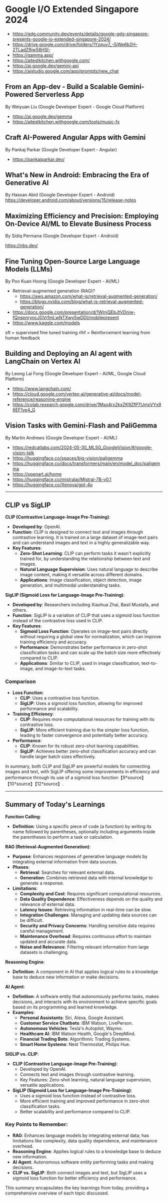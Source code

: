 # Google I/O Extended Singapore 2024
- https://gdg.community.dev/events/details/google-gdg-singapore-presents-google-io-extended-singapore-2024/
- https://drive.google.com/drive/folders/1Yzquv7_-SiWe6b2H-2TLadZ9iw58HSI-
- https://gamma.app/
- https://aitestkitchen.withgoogle.com/
- https://ai.google.dev/gemini-api
- https://aistudio.google.com/app/prompts/new_chat

## From an App-dev - Build a Scalable Gemini-Powered Serverless App
By Weiyuan Liu (Google Developer Expert - Google Cloud Platform)

- https://ai.google.dev/gemma
- https://aitestkitchen.withgoogle.com/tools/music-fx


## Craft AI-Powered Angular Apps with Gemini
By Pankaj Parkar (Google Developer Expert - Angular)

- https://pankajparkar.dev/


## What's New in Android: Embracing the Era of Generative AI
By Hassan Abid (Google Developer Expert - Android)
https://developer.android.com/about/versions/15/release-notes



## Maximizing Efficiency and Precision: Employing On-Device AI/ML to Elevate Business Process
By Sidiq Permana (Google Developer Expert - Android)

https://nbs.dev/


## Fine Tuning Open-Source Large Language Models (LLMs)
By Poo Kuan Hoong (Google Developer Expert - AI/ML)

- Retrieval-augmented generation (RAG)?
  - https://aws.amazon.com/what-is/retrieval-augmented-generation/
  - https://blogs.nvidia.com/blog/what-is-retrieval-augmented-generation/
- https://docs.google.com/presentation/d/1WlniQEbJtVDniw-fQnspnryncJGVrfmLwNTXwy5wDDI/mobilepresent
- https://www.kaggle.com/models

sft = supervised fine tuned training
rlhf = Reinforcement learning from human feedback


## Building and Deploying an AI agent with LangChain on Vertex AI
By Leong Lai Fong (Google Developer Expert - AI/ML, Google Cloud Platform)

- https://www.langchain.com/
- https://cloud.google.com/vertex-ai/generative-ai/docs/model-reference/reasoning-engine
- https://colab.research.google.com/drive/1Mso4rx2kxZK9ZfP7UmxVYx96EF1ye4_G


## Vision Tasks with Gemini-Flash and PaliGemma
By Martin Andrews (Google Developer Expert - AI/ML)

- https://redcatlabs.com/2024-05-30_MLSG_GoogleVision/#/google-vision-talk
- https://huggingface.co/spaces/big-vision/paligemma
- https://huggingface.co/docs/transformers/main/en/model_doc/paligemma
- https://openart.ai/home
- https://huggingface.co/mistralai/Mistral-7B-v0.1
- https://huggingface.co/Xenova/gpt-4o

---

## CLIP vs SigLIP

**CLIP (Contrastive Language-Image Pre-Training)**:
- **Developed by**: OpenAI.
- **Function**: CLIP is designed to connect text and images through contrastive learning. It is trained on a large dataset of image-text pairs and can understand images and text in a highly generalizable way.
- **Key Features**:
  - **Zero-Shot Learning**: CLIP can perform tasks it wasn't explicitly trained for, by understanding the relationship between text and images.
  - **Natural Language Supervision**: Uses natural language to describe image content, making it versatile across different domains.
  - **Applications**: Image classification, object detection, image generation, and multimodal understanding tasks.

**SigLIP (Sigmoid Loss for Language-Image Pre-Training)**:
- **Developed by**: Researchers including Xiaohua Zhai, Basil Mustafa, and others.
- **Function**: SigLIP is a variation of CLIP that uses a sigmoid loss function instead of the contrastive loss used in CLIP.
- **Key Features**:
  - **Sigmoid Loss Function**: Operates on image-text pairs directly without requiring a global view for normalization, which can improve training efficiency and accuracy.
  - **Performance**: Demonstrates better performance in zero-shot classification tasks and can scale up the batch size more effectively compared to CLIP.
  - **Applications**: Similar to CLIP, used in image classification, text-to-image, and image-to-text tasks.

### Comparison
- **Loss Function**:
  - **CLIP**: Uses a contrastive loss function.
  - **SigLIP**: Uses a sigmoid loss function, allowing for improved performance and scalability.
- **Training Efficiency**:
  - **CLIP**: Requires more computational resources for training with its contrastive loss.
  - **SigLIP**: More efficient training due to the simpler loss function, leading to faster convergence and potentially better accuracy.
- **Performance**:
  - **CLIP**: Known for its robust zero-shot learning capabilities.
  - **SigLIP**: Achieves better zero-shot classification accuracy and can handle larger batch sizes effectively.

In summary, both CLIP and SigLIP are powerful models for connecting images and text, with SigLIP offering some improvements in efficiency and performance through its use of a sigmoid loss function【9†source】【10†source】【12†source】.

--- 

## Summary of Today's Learnings

**Function Calling**:
- **Definition**: Using a specific piece of code (a function) by writing its name followed by parentheses, optionally including arguments inside the parentheses to perform a task or calculation.

**RAG (Retrieval-Augmented Generation)**:
- **Purpose**: Enhances responses of generative language models by integrating external information from data sources.
- **Phases**:
  - **Retrieval**: Searches for relevant external data.
  - **Generation**: Combines retrieved data with internal knowledge to generate a response.
- **Limitations**:
  - **Complexity and Cost**: Requires significant computational resources.
  - **Data Quality Dependence**: Effectiveness depends on the quality and relevance of external data.
  - **Latency Issues**: Retrieving information in real-time can be slow.
  - **Integration Challenges**: Managing and updating data sources can be difficult.
  - **Security and Privacy Concerns**: Handling sensitive data requires careful management.
  - **Maintenance Overhead**: Requires continuous effort to maintain updated and accurate data.
  - **Noise and Relevance**: Filtering relevant information from large datasets is challenging.

**Reasoning Engine**:
- **Definition**: A component in AI that applies logical rules to a knowledge base to deduce new information or make decisions.

**AI Agent**:
- **Definition**: A software entity that autonomously performs tasks, makes decisions, and interacts with its environment to achieve specific goals based on its programming and learned knowledge.
- **Examples**:
  - **Personal Assistants**: Siri, Alexa, Google Assistant.
  - **Customer Service Chatbots**: IBM Watson, LivePerson.
  - **Autonomous Vehicles**: Tesla's Autopilot, Waymo.
  - **Healthcare AI**: IBM Watson Health, Google's DeepMind.
  - **Financial Trading Bots**: Algorithmic Trading Systems.
  - **Smart Home Systems**: Nest Thermostat, Philips Hue.

**SIGLIP vs. CLIP**:
- **CLIP (Contrastive Language-Image Pre-Training)**:
  - Developed by OpenAI.
  - Connects text and images through contrastive learning.
  - Key Features: Zero-shot learning, natural language supervision, versatile applications.
- **SigLIP (Sigmoid Loss for Language-Image Pre-Training)**:
  - Uses a sigmoid loss function instead of contrastive loss.
  - More efficient training and improved performance in zero-shot classification tasks.
  - Better scalability and performance compared to CLIP.

### Key Points to Remember:
- **RAG**: Enhances language models by integrating external data; has limitations like complexity, data quality dependence, and maintenance overhead.
- **Reasoning Engine**: Applies logical rules to a knowledge base to deduce new information.
- **AI Agent**: Autonomous software entity performing tasks and making decisions.
- **CLIP vs. SigLIP**: Both connect images and text, but SigLIP uses a sigmoid loss function for better efficiency and performance.

This summary encapsulates the key learnings from today, providing a comprehensive overview of each topic discussed.
